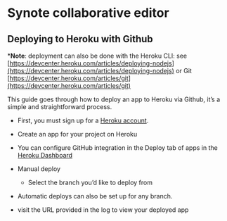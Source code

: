 # Synote collaborative editor
## Deploying to Heroku with Github

***Note**: deployment can also be done with the Heroku CLI: see [https://devcenter.heroku.com/articles/deploying-nodejs](https://devcenter.heroku.com/articles/deploying-nodejs) or Git [https://devcenter.heroku.com/articles/git](https://devcenter.heroku.com/articles/git)



This guide goes through how to deploy an app to Heroku via Github, it’s a simple and straightforward process.

- First, you must sign up for a [Heroku account](https://signup.heroku.com/login).

- Create an app for your project on Heroku

- You can configure GitHub integration in the Deploy tab of apps in the [Heroku Dashboard](https://dashboard.heroku.com/)

-  Manual deploy
	- Select the branch you’d like to deploy from

-  Automatic deploys can also be set up for any branch.

- visit the URL provided in the log to view your deployed app 
